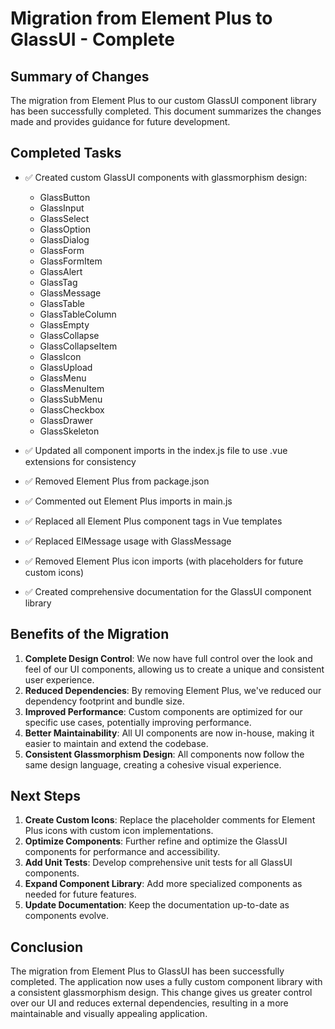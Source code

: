 # Migration from Element Plus to GlassUI - Complete

## Summary of Changes

The migration from Element Plus to our custom GlassUI component library has been successfully completed. This document summarizes the changes made and provides guidance for future development.

## Completed Tasks

- ✅ Created custom GlassUI components with glassmorphism design:

  - GlassButton
  - GlassInput
  - GlassSelect
  - GlassOption
  - GlassDialog
  - GlassForm
  - GlassFormItem
  - GlassAlert
  - GlassTag
  - GlassMessage
  - GlassTable
  - GlassTableColumn
  - GlassEmpty
  - GlassCollapse
  - GlassCollapseItem
  - GlassIcon
  - GlassUpload
  - GlassMenu
  - GlassMenuItem
  - GlassSubMenu
  - GlassCheckbox
  - GlassDrawer
  - GlassSkeleton

- ✅ Updated all component imports in the index.js file to use .vue extensions for consistency
- ✅ Removed Element Plus from package.json
- ✅ Commented out Element Plus imports in main.js
- ✅ Replaced all Element Plus component tags in Vue templates
- ✅ Replaced ElMessage usage with GlassMessage
- ✅ Removed Element Plus icon imports (with placeholders for future custom icons)
- ✅ Created comprehensive documentation for the GlassUI component library

## Benefits of the Migration

1. **Complete Design Control**: We now have full control over the look and feel of our UI components, allowing us to create a unique and consistent user experience.
2. **Reduced Dependencies**: By removing Element Plus, we've reduced our dependency footprint and bundle size.
3. **Improved Performance**: Custom components are optimized for our specific use cases, potentially improving performance.
4. **Better Maintainability**: All UI components are now in-house, making it easier to maintain and extend the codebase.
5. **Consistent Glassmorphism Design**: All components now follow the same design language, creating a cohesive visual experience.

## Next Steps

1. **Create Custom Icons**: Replace the placeholder comments for Element Plus icons with custom icon implementations.
2. **Optimize Components**: Further refine and optimize the GlassUI components for performance and accessibility.
3. **Add Unit Tests**: Develop comprehensive unit tests for all GlassUI components.
4. **Expand Component Library**: Add more specialized components as needed for future features.
5. **Update Documentation**: Keep the documentation up-to-date as components evolve.

## Conclusion

The migration from Element Plus to GlassUI has been successfully completed. The application now uses a fully custom component library with a consistent glassmorphism design. This change gives us greater control over our UI and reduces external dependencies, resulting in a more maintainable and visually appealing application.
